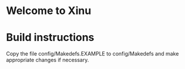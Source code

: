 # Welcome to Xinu

# Build instructions

Copy the file config/Makedefs.EXAMPLE to config/Makedefs and make appropriate changes if necessary.
